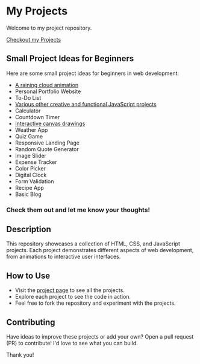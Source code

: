 # My Projects

Welcome to my project repository.

[Checkout my Projects](https://sumedhakoranga.github.io/web-dev-projects-ideas/)

## Small Project Ideas for Beginners

Here are some small project ideas for beginners in web development:

- [A raining cloud animation](https://sumedhakoranga.github.io/web-dev-projects-ideas/cloud_raining/index.html)
- Personal Portfolio Website
- To-Do List
- [Various other creative and functional JavaScript projects](https://sumedhakoranga.github.io/web-dev-projects-ideas/Eye/index.html)
- Calculator
- Countdown Timer
- [Interactive canvas drawings](https://sumedhakoranga.github.io/web-dev-projects-ideas/Fun_with_HTML5_canvas/index.html)
- Weather App
- Quiz Game
- Responsive Landing Page
- Random Quote Generator
- Image Slider
- Expense Tracker
- Color Picker
- Digital Clock
- Form Validation
- Recipe App
- Basic Blog
  
### Check them out and let me know your thoughts!

## Description

This repository showcases a collection of HTML, CSS, and JavaScript projects. Each project demonstrates different aspects of web development, from animations to interactive user interfaces.

## How to Use

- Visit the [project page](https://sumedhakoranga.github.io/web-dev-projects-ideas/) to see all the projects.
- Explore each project to see the code in action.
- Feel free to fork the repository and experiment with the projects.

## Contributing
Have ideas to improve these projects or add your own? Open a pull request (PR) to contribute! I'd love to see what you can build.

Thank you!
